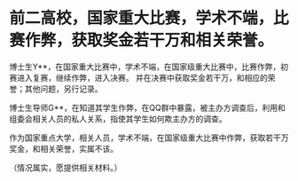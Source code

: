# 前二高校，国家重大比赛，学术不端，比赛作弊，获取奖金若干万和相关荣誉。


博士生Y**，在国家重大比赛中，学术不端，在国家级重大比赛中，比赛作弊，初赛进入复赛，继续作弊，进入决赛。 并在决赛中获取奖金若干万，和相应的荣誉；其他问题，另行记录。


博士生导师G**，在知道其学生作弊，在QQ群中暴露，被主办方调查后，利用和组委会相关人员的私人关系，指使其学生如何欺主办方的调查。


作为国家重点大学，相关人员，学术不端，在国家级重大比赛中作弊，获取若干万奖金，和相关荣誉，实属不该。



（情况属实，愿提供相关材料。）

